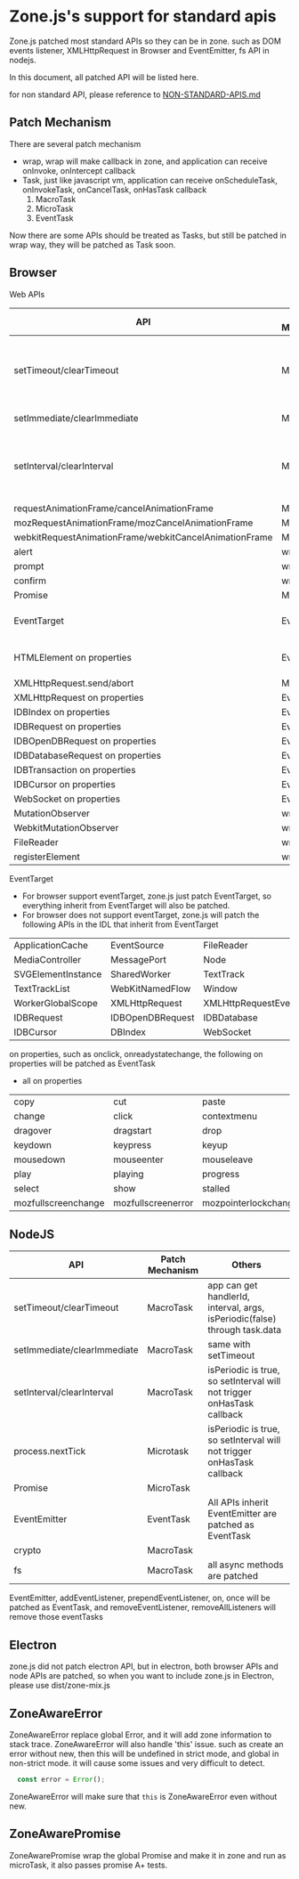 # Zone.js's support for standard apis

Zone.js patched most standard APIs so they can be in zone. such as DOM events listener, XMLHttpRequest in Browser
 and EventEmitter, fs API in nodejs. 
  
In this document, all patched API will be listed here. 

for non standard API, please reference to [NON-STANDARD-APIS.md](NON-STANDARD-APIS.md)
 
## Patch Mechanism 

There are several patch mechanism

- wrap, wrap will make callback in zone, and application can receive onInvoke, onIntercept callback 
- Task, just like javascript vm, application can receive onScheduleTask, onInvokeTask, onCancelTask, onHasTask callback 
  1. MacroTask
  2. MicroTask     
  3. EventTask
  
Now there are some APIs should be treated as Tasks, but still be patched in wrap way, they will be 
patched as Task soon.
 
## Browser 

Web APIs

| API | Patch Mechanism | Others |
| --- | --- | --- |
| setTimeout/clearTimeout | MacroTask | app can get handlerId, interval, args, isPeriodic(false) through task.data |
| setImmediate/clearImmediate | MacroTask | same with setTimeout |
| setInterval/clearInterval | MacroTask | isPeriodic is true, so setInterval will not trigger onHasTask callback | 
| requestAnimationFrame/cancelAnimationFrame | MacroTask |  |
| mozRequestAnimationFrame/mozCancelAnimationFrame | MacroTask |  |
| webkitRequestAnimationFrame/webkitCancelAnimationFrame | MacroTask |  |
| alert | wrap |  |
| prompt | wrap |  |
| confirm | wrap |  |
| Promise | MicroTask |  |
| EventTarget | EventTask | see below Event Target for more details |
| HTMLElement on properties | EventTask | see below on properties for more details |
| XMLHttpRequest.send/abort | MacroTask | |
| XMLHttpRequest on properties | EventTask | |
| IDBIndex on properties | EventTask | |
| IDBRequest on properties | EventTask | |
| IDBOpenDBRequest on properties | EventTask | |
| IDBDatabaseRequest on properties | EventTask | |
| IDBTransaction on properties | EventTask | |
| IDBCursor on properties | EventTask | |
| WebSocket on properties | EventTask | |
| MutationObserver | wrap | |
| WebkitMutationObserver | wrap | |
| FileReader | wrap | |
| registerElement | wrap | |

EventTarget

- For browser support eventTarget, zone.js just patch EventTarget, so everything 
inherit from EventTarget will also be patched.
- For browser does not support eventTarget, zone.js will patch the following APIs in the IDL
 that inherit from EventTarget
 
 |||||
 |---|---|---|---|
 |ApplicationCache|EventSource|FileReader|InputMethodContext|
 |MediaController|MessagePort|Node|Performance|
 |SVGElementInstance|SharedWorker|TextTrack|TextTrackCue|
 |TextTrackList|WebKitNamedFlow|Window|Worker|
 |WorkerGlobalScope|XMLHttpRequest|XMLHttpRequestEventTarget|XMLHttpRequestUpload|
 |IDBRequest|IDBOpenDBRequest|IDBDatabase|IDBTransaction|
 |IDBCursor|DBIndex|WebSocket|

on properties, such as onclick, onreadystatechange, the following on properties will 
be patched as EventTask 

- all on properties

 |||||||||
 |---|---|---|---|---|---|---|---|
 |copy|cut|paste|abort|blur|focus|canplay|canplaythrough|
 |change|click|contextmenu|dblclick|drag|dragend|dragenter|dragleave|
 |dragover|dragstart|drop|durationchange|emptied|ended|input|invalid|
 |keydown|keypress|keyup|load|loadeddata|loadedmetadata|loadstart|message|
 |mousedown|mouseenter|mouseleave|mousemove|mouseout|mouseover|mouseup|pause|
 |play|playing|progress|ratechange|reset|scroll|seeked|seeking|
 |select|show|stalled|submit|suspend|timeupdate|volumechange|waiting|
 |mozfullscreenchange|mozfullscreenerror|mozpointerlockchange|mozpointerlockerror|error|webglcontextrestored|webglcontextlost|webglcontextcreationerror|

## NodeJS

| API | Patch Mechanism | Others |
| --- | --- | --- |
| setTimeout/clearTimeout | MacroTask | app can get handlerId, interval, args, isPeriodic(false) through task.data |
| setImmediate/clearImmediate | MacroTask | same with setTimeout |
| setInterval/clearInterval | MacroTask | isPeriodic is true, so setInterval will not trigger onHasTask callback | 
| process.nextTick | Microtask | isPeriodic is true, so setInterval will not trigger onHasTask callback | 
| Promise | MicroTask |  |
| EventEmitter | EventTask | All APIs inherit EventEmitter are patched as EventTask  |
| crypto | MacroTask |  |
| fs | MacroTask | all async methods are patched |

EventEmitter, addEventListener, prependEventListener, on, once will be patched as EventTask, and removeEventListener,
removeAllListeners will remove those eventTasks

## Electron 

zone.js did not patch electron API, but in electron, both browser APIs and node APIs are patched, so 
when you want to include zone.js in Electron, please use dist/zone-mix.js

## ZoneAwareError

ZoneAwareError replace global Error, and it will add zone information to stack trace.
ZoneAwareError will also handle 'this' issue.
such as create an error without new, then this will be undefined in strict mode, and global in
non-strict mode. it will cause some issues and very difficult to detect.

```javascript
  const error = Error(); 
```

ZoneAwareError will make sure that `this` is ZoneAwareError even without new.

## ZoneAwarePromise

ZoneAwarePromise wrap the global Promise and make it in zone and run as microTask, 
it also passes promise A+ tests.
